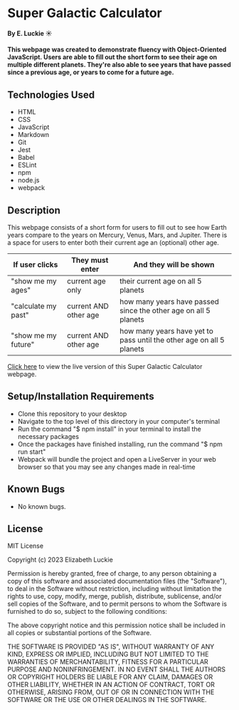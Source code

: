 # Super Galactic Calculator

#### By E. Luckie ☀️

#### This webpage was created to demonstrate fluency with Object-Oriented JavaScript. Users are able to fill out the short form to see their age on multiple different planets. They're also able to see years that have passed since a previous age, or years to come for a future age.

## Technologies Used

* HTML
* CSS
* JavaScript
* Markdown
* Git
* Jest
* Babel
* ESLint
* npm
* node.js
* webpack

## Description

This webpage consists of a short form for users to fill out to see how Earth years compare to the years on Mercury, Venus, Mars, and Jupiter. There is a space for users to enter both their current age an (optional) other age.

| If user clicks | They must enter | And they will be shown |
| -------------- | --------------- | ---------------------- |
| "show me my ages" | current age only | their current age on all 5 planets |
| "calculate my past" | current AND other age | how many years have passed since the other age on all 5 planets |
| "show me my future" | current AND other age | how many years have yet to pass until the other age on all 5 planets |

[Click here](https://eluckie.github.io/super-galactic-calculator/) to view the live version of this Super Galactic Calculator webpage.

## Setup/Installation Requirements

* Clone this repository to your desktop
* Navigate to the top level of this directory in your computer's terminal
* Run the command "$ npm install" in your terminal to install the necessary packages
* Once the packages have finished installing, run the command "$ npm run start"
* Webpack will bundle the project and open a LiveServer in your web browser so that you may see any changes made in real-time

## Known Bugs

* No known bugs.

## License

MIT License

Copyright (c) 2023 Elizabeth Luckie

Permission is hereby granted, free of charge, to any person obtaining a copy of this software and associated documentation files (the "Software"), to deal in the Software without restriction, including without limitation the rights to use, copy, modify, merge, publish, distribute, sublicense, and/or sell copies of the Software, and to permit persons to whom the Software is furnished to do so, subject to the following conditions:

The above copyright notice and this permission notice shall be included in all copies or substantial portions of the Software.

THE SOFTWARE IS PROVIDED "AS IS", WITHOUT WARRANTY OF ANY KIND, EXPRESS OR IMPLIED, INCLUDING BUT NOT LIMITED TO THE WARRANTIES OF MERCHANTABILITY, FITNESS FOR A PARTICULAR PURPOSE AND NONINFRINGEMENT. IN NO EVENT SHALL THE AUTHORS OR COPYRIGHT HOLDERS BE LIABLE FOR ANY CLAIM, DAMAGES OR OTHER LIABILITY, WHETHER IN AN ACTION OF CONTRACT, TORT OR OTHERWISE, ARISING FROM, OUT OF OR IN CONNECTION WITH THE SOFTWARE OR THE USE OR OTHER DEALINGS IN THE SOFTWARE.
